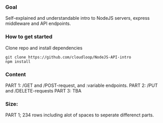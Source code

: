 ### Goal
Self-explained and understandable intro to NodeJS servers, express middleware and API endpoints.

### How to get started
Clone repo and install dependencies
```
git clone https://github.com/cloudloop/NodeJS-API-intro
npm install
```

### Content
PART 1: /GET and /POST-request, and :variable endpoints. 
PART 2: /PUT and /DELETE-requests
PART 3: TBA

### Size: 
PART 1; 234 rows including alot of spaces to seperate differenct parts. 
